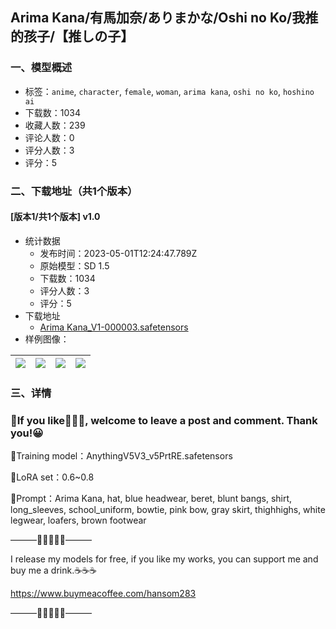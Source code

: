 ## Arima Kana/有馬加奈/ありまかな/Oshi no Ko/我推的孩子/【推しの子】
### 一、模型概述

- 标签：`anime`, `character`, `female`, `woman`, `arima kana`, `oshi no ko`, `hoshino ai`
- 下载数：1034
- 收藏人数：239
- 评论人数：0
- 评分人数：3
- 评分：5

### 二、下载地址（共1个版本）

#### [版本1/共1个版本] v1.0

- 统计数据
  - 发布时间：2023-05-01T12:24:47.789Z
  - 原始模型：SD 1.5
  - 下载数：1034
  - 评分人数：3
  - 评分：5
- 下载地址
  - [Arima Kana_V1-000003.safetensors](https://civitai.com/api/download/models/59724)
- 样例图像：

| <img src="https://image.civitai.com/xG1nkqKTMzGDvpLrqFT7WA/615ca172-97e2-4199-ab07-95036c264b00/width=450/652047.jpeg" /> | <img src="https://image.civitai.com/xG1nkqKTMzGDvpLrqFT7WA/2600a660-247e-4480-a47c-3d3ffadb2d00/width=450/651664.jpeg" /> | <img src="https://image.civitai.com/xG1nkqKTMzGDvpLrqFT7WA/836b2f31-b4a6-47f5-c2f2-55c2657ca500/width=450/651647.jpeg" /> | <img src="https://image.civitai.com/xG1nkqKTMzGDvpLrqFT7WA/459c0a9b-f654-404d-6864-2b9b3da85800/width=450/651648.jpeg" /> |
| ---- | ---- | ---- | ---- |


### 三、详情
<h3><strong>📢If you like🧡💙💚, welcome to leave a post and comment. Thank you!😀</strong></h3><p>📌Training model：AnythingV5V3_v5PrtRE.safetensors</p><p>📌LoRA set：0.6~0.8</p><p>📌Prompt：Arima Kana, hat, blue headwear, beret, blunt bangs, shirt, long_sleeves, school_uniform, bowtie, pink bow, gray skirt, thighhighs, white legwear, loafers, brown footwear</p><p>———🔰🔰🔰🔰🔰———</p><p>I release my models for free, if you like my works, you can support me and buy me a drink.☕☕☕</p><p><a target="_blank" rel="ugc" href="https://www.buymeacoffee.com/hansom283">https://www.buymeacoffee.com/hansom283</a></p><p>———🔰🔰🔰🔰🔰———</p>